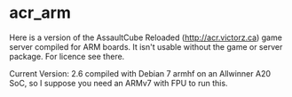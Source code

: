 acr_arm
=======
Here is a version of the AssaultCube Reloaded (http://acr.victorz.ca) game server compiled for ARM boards.
It isn't usable without the game or server package.
For licence see there. 

Current Version: 2.6 compiled with Debian 7 armhf on an Allwinner A20 SoC, so I suppose you need an ARMv7 with FPU to run this.
